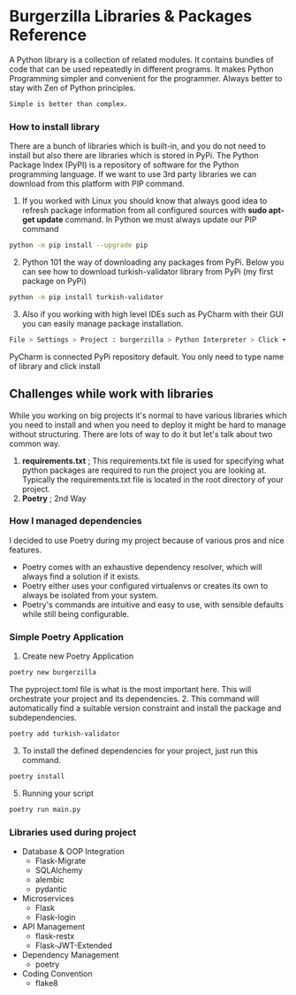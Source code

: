 # Burgerzilla Libraries & Packages Reference

A Python library is a collection of related modules. It contains bundles of code that can be used repeatedly in different programs.
It makes Python Programming simpler and convenient for the programmer. Always better to stay with Zen of Python principles.
```txt
Simple is better than complex.
```
### How to install library 
There are a bunch of libraries which is built-in, and you do not need to install but also there are libraries which is stored
in PyPi. The Python Package Index (PyPI) is a repository of software for the Python programming language.
If we want to use 3rd party libraries we can download from this platform with PIP command.
1. If you worked with Linux you should know that always good idea to refresh package information from all configured sources with **sudo apt-get update** command. In Python we must always update our PIP command
```bash
python -m pip install --upgrade pip
``` 
2. Python 101 the way of downloading any packages from PyPi. Below you can see how to download turkish-validator library from PyPi (my first package on PyPi)
```bash
python -m pip install turkish-validator
``` 
3. Also if you working with high level IDEs such as PyCharm with their GUI you can easily manage package installation.
```bash
File > Settings > Project : burgerzilla > Python Interpreter > Click + (plus)
``` 
PyCharm is connected PyPi repository default. You only need to type name of library and click install
## Challenges while work with libraries
While you working on big projects it's normal to have various libraries which you need to install and when you need to deploy it might be hard to manage without structuring.
There are lots of way to do it but let's talk about two common way.
1. **requirements.txt** ; This requirements.txt file is used for specifying what python packages are required to run the project you are looking at.  Typically the requirements.txt file is located in the root directory of your project.
2. **Poetry** ; 2nd Way

### How I managed dependencies
I decided to use Poetry during my project because of various pros and nice features. 
- Poetry comes with an exhaustive dependency resolver, which will always find a solution if it exists.
- Poetry either uses your configured virtualenvs or creates its own to always be isolated from your system.
- Poetry's commands are intuitive and easy to use, with sensible defaults while still being configurable.

### Simple Poetry Application
1. Create new Poetry Application
```bash
poetry new burgerzilla
``` 
The pyproject.toml file is what is the most important here. This will orchestrate your project and its dependencies.
2. This command will automatically find a suitable version constraint and install the package and subdependencies.
```bash
poetry add turkish-validator
``` 
3. To install the defined dependencies for your project, just run this command.
```bash
poetry install
``` 
5. Running your script
```bash
poetry run main.py
``` 

### Libraries used during project
* Database & OOP Integration
  * Flask-Migrate
  * SQLAlchemy
  * alembic
  * pydantic
* Microservices
  * Flask
  * Flask-login
* API Management
  * flask-restx
  * Flask-JWT-Extended
* Dependency Management
  * poetry
* Coding Convention
  * flake8















